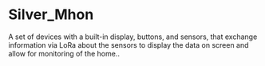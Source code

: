 # Silver_Mhon
A set of devices with a built-in display, buttons, and sensors, that exchange information via LoRa about the sensors to display the data on screen and allow for monitoring of the home..
